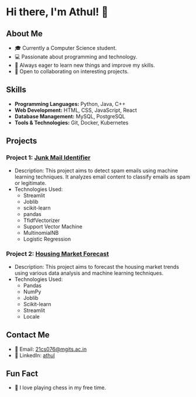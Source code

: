 # Hi there, I'm Athul! 👋

## About Me
- 🎓 Currently a Computer Science student.
- 💻 Passionate about programming and technology.
- 🌱 Always eager to learn new things and improve my skills.
- 🤝 Open to collaborating on interesting projects.

## Skills
- **Programming Languages:** Python, Java, C++
- **Web Development:** HTML, CSS, JavaScript, React
- **Database Management:** MySQL, PostgreSQL
- **Tools & Technologies:** Git, Docker, Kubernetes

## Projects
### Project 1: [Junk Mail Identifier](https://github.com/21cs076/Junk-Mail-Identifier)
- Description: This project aims to detect spam emails using machine learning techniques. It analyzes email content to classify emails as spam or legitimate.
- Technologies Used: 
  - Streamlit
  - Joblib
  - scikit-learn
  - pandas
  - TfidfVectorizer
  - Support Vector Machine
  - MultinomialNB
  - Logistic Regression

### Project 2: [Housing Market Forecast](https://github.com/21cs076/Housing-Market-Forecast)
- Description: This project aims to forecast the housing market trends using various data analysis and machine learning techniques.
- Technologies Used:
  - Pandas
  - NumPy
  - Joblib
  - Scikit-learn
  - Streamlit
  - Locale

## Contact Me
- 📧 Email: [21cs076@mgits.ac.in](mailto:21cs076@mgits.ac.in)
- 💼 LinkedIn: [athul](https://www.linkedin.com/in/your-linkedin-profile)

## Fun Fact
- 🎸 I love playing chess in my free time.
